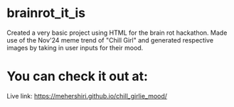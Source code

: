 # brainrot_it_is
Created a very basic project using HTML for the brain rot hackathon. Made use of the Nov'24 meme trend of "Chill Girl" and generated respective images by taking in user inputs for their mood. 
# You can check it out at:
Live link: https://mehershiri.github.io/chill_girlie_mood/
